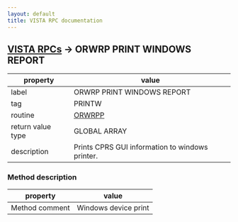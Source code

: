 ```yaml
---
layout: default
title: VISTA RPC documentation
---
```




## [VISTA RPCs](TableOfContent.md) &#8594; ORWRP PRINT WINDOWS REPORT 

 property | value 
--- | --- 
 label | ORWRP PRINT WINDOWS REPORT
 tag | PRINTW
 routine | [ORWRPP](http://code.osehra.org/dox/Routine_ORWRPP_source.html)
 return value type | GLOBAL ARRAY
 description | Prints CPRS GUI information to windows printer.


### Method description

 property | value 
--- | --- 
 Method comment | Windows device print